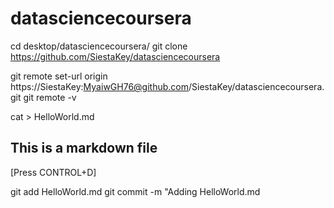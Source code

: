 datasciencecoursera
===================

cd desktop/datasciencecoursera/
git clone https://github.com/SiestaKey/datasciencecoursera

git remote set-url origin https://SiestaKey:MyaiwGH76@github.com/SiestaKey/datasciencecoursera.git
git remote -v

cat > HelloWorld.md
## This is a markdown file
[Press CONTROL+D]

git add HelloWorld.md
git commit -m "Adding HelloWorld.md


